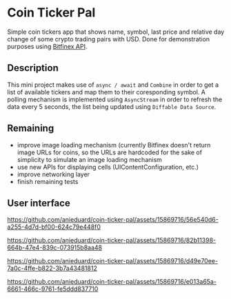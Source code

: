 # Coin Ticker Pal
Simple coin tickers app that shows name, symbol, last price and relative day change of some crypto trading pairs with USD. Done for demonstration purposes using [Bitfinex API](https://docs.bitfinex.com/reference/rest-public-tickers).

## Description
This mini project makes use of `async / await` and `Combine` in order to get a list of available tickers and map them to their coresponding symbol. A polling mechanism is implemented using `AsyncStream` in order to refresh the data every 5 seconds, the list being updated using `Diffable Data Source`.

## Remaining
- improve image loading mechanism (currently Bitfinex doesn't return image URLs for coins, so the URLs are hardcoded for the sake of simplicity to simulate an image loading mechanism
- use new APIs for displaying cells (UIContentConfiguration, etc.)
- improve networking layer
- finish remaining tests

## User interface

https://github.com/anieduard/coin-ticker-pal/assets/15869716/56e540d6-a255-4d7d-bf00-624c79e448f0

https://github.com/anieduard/coin-ticker-pal/assets/15869716/82b11398-664b-47e4-839c-073915b8aa48

https://github.com/anieduard/coin-ticker-pal/assets/15869716/d49e70ee-7a0c-4ffe-b822-3b7a43481812

https://github.com/anieduard/coin-ticker-pal/assets/15869716/e013a65a-6661-466c-9761-fe5ddd837710
